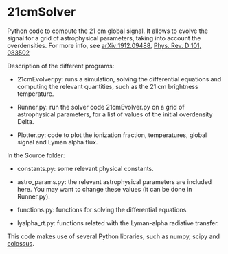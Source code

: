 # 21cmSolver

Python code to compute the 21 cm global signal. It allows to evolve the signal for a grid of astrophysical parameters, taking into account the overdensities.
For more info, see [arXiv:1912.09488](https://arxiv.org/abs/1912.09488), [Phys. Rev. D 101, 083502](https://journals.aps.org/prd/abstract/10.1103/PhysRevD.101.083502)

Description of the different programs:

- 21cmEvolver.py: runs a simulation, solving the differential equations and computing the relevant quantities, such as the 21 cm brightness temperature.

- Runner.py: run the solver code 21cmEvolver.py on a grid of astrophysical parameters, for a list of values of the initial overdensity Delta.

- Plotter.py: code to plot the ionization fraction, temperatures, global signal and Lyman alpha flux.

In the Source folder:

- constants.py: some relevant physical constants.

- astro_params.py: the relevant astrophysical parameters are included here. You may want to change these values (it can be done in Runner.py).

- functions.py: functions for solving the differential equations.

- lyalpha_rt.py: functions related with the Lyman-alpha radiative transfer.

This code makes use of several Python libraries, such as numpy, scipy and [colossus](https://bdiemer.bitbucket.io/colossus/).
